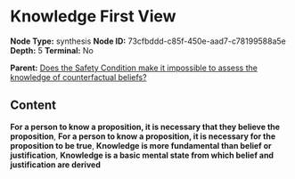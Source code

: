 # Knowledge First View

**Node Type:** synthesis
**Node ID:** 73cfbddd-c85f-450e-aad7-c78199588a5e
**Depth:** 5
**Terminal:** No

**Parent:** [Does the Safety Condition make it impossible to assess the knowledge of counterfactual beliefs?](does-the-safety-condition-make-it-impossible-to-assess-the-knowledge-of-counterfactual-beliefs-antithesis-a1802885-3a61-422e-8978-918ab506558a.md)

## Content

**For a person to know a proposition, it is necessary that they believe the proposition**, **For a person to know a proposition, it is necessary for the proposition to be true**, **Knowledge is more fundamental than belief or justification**, **Knowledge is a basic mental state from which belief and justification are derived**
